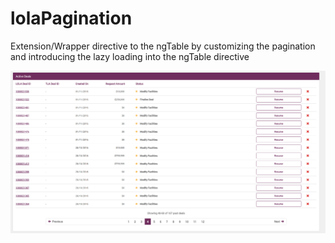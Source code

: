 # lolaPagination
Extension/Wrapper directive to the ngTable by customizing the pagination and introducing the lazy loading into the ngTable directive

![ScreenShot](https://github.com/ramuit44/lolaPagination/blob/master/screenshot1.png)
